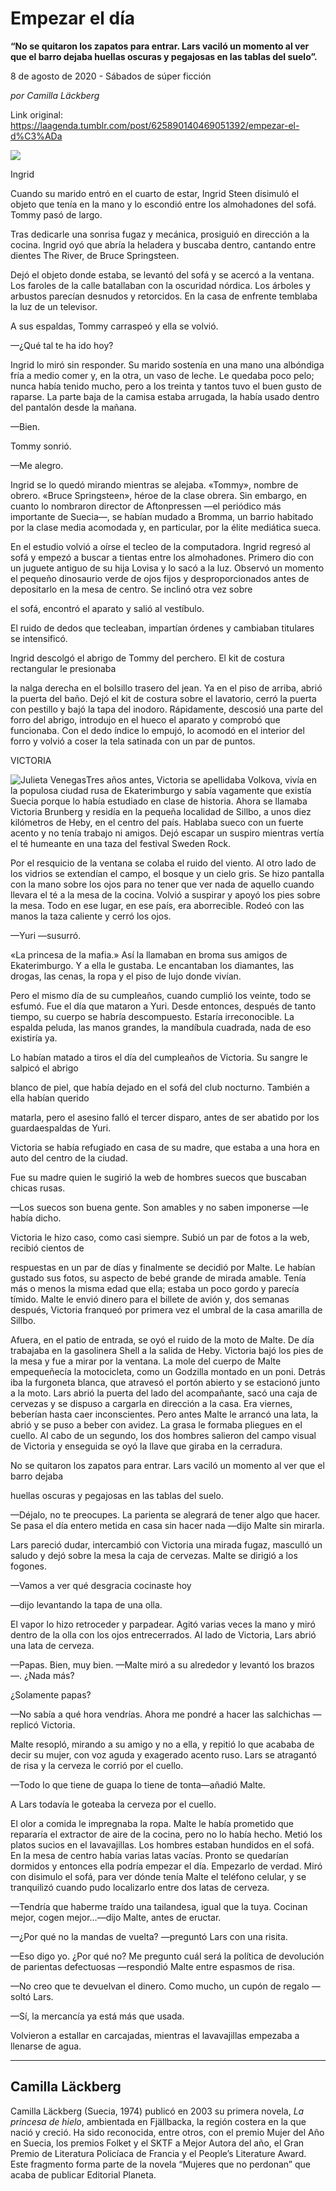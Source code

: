 # Empezar el día

**“No se quitaron los zapatos para entrar. Lars vaciló un momento al ver que el barro dejaba huellas oscuras y pegajosas en las tablas del suelo”.**

8 de agosto de 2020 - Sábados de súper ficción

_por Camilla Läckberg_

Link original: https://laagenda.tumblr.com/post/625890140469051392/empezar-el-d%C3%ADa

![](https://64.media.tumblr.com/a2c7267ee9dba5af472ba08cb1df56cf/c364147d066cd902-77/s500x750/0d5539e84638136799353fbcfd7316c54de18e18.jpg)



Ingrid

Cuando su marido entró en el cuarto de estar, Ingrid Steen disimuló el objeto que tenía en la mano y lo escondió entre los almohadones del sofá. Tommy pasó de largo.

Tras dedicarle una sonrisa fugaz y mecánica, prosiguió en dirección a la cocina. Ingrid oyó que abría la heladera y buscaba dentro, cantando entre dientes The River, de Bruce Springsteen.

Dejó el objeto donde estaba, se levantó del sofá y se acercó a la ventana. Los faroles de la calle batallaban con la oscuridad nórdica. Los árboles y arbustos parecían desnudos y retorcidos. En la casa de enfrente temblaba la luz de un televisor.

A sus espaldas, Tommy carraspeó y ella se volvió.

—¿Qué tal te ha ido hoy?

Ingrid lo miró sin responder. Su marido sostenía en una mano una albóndiga fría a medio comer y, en la otra, un vaso de leche. Le quedaba poco pelo; nunca había tenido mucho, pero a los treinta y tantos tuvo el buen gusto de raparse. La parte baja de la camisa estaba arrugada, la había usado dentro del pantalón desde la mañana.

—Bien.

Tommy sonrió.

—Me alegro.

Ingrid se lo quedó mirando mientras se alejaba. «Tommy», nombre de obrero. «Bruce Springsteen», héroe de la clase obrera. Sin embargo, en cuanto lo nombraron director de Aftonpressen —el periódico más importante de Suecia—, se habían mudado a Bromma, un barrio habitado por la clase media acomodada y, en particular, por la élite mediática sueca.

En el estudio volvió a oírse el tecleo de la computadora. Ingrid regresó al sofá y empezó a buscar a tientas entre los almohadones. Primero dio con un juguete antiguo de su hija Lovisa y lo sacó a la luz. Observó un momento el pequeño dinosaurio verde de ojos fijos y desproporcionados antes de depositarlo en la mesa de centro. Se inclinó otra vez sobre

el sofá, encontró el aparato y salió al vestíbulo. 

El ruido de dedos que tecleaban, impartían órdenes y cambiaban titulares se intensificó.

Ingrid descolgó el abrigo de Tommy del perchero. El kit de costura rectangular le presionaba

la nalga derecha en el bolsillo trasero del jean. Ya en el piso de arriba, abrió la puerta del baño. Dejó el kit de costura sobre el lavatorio, cerró la puerta con pestillo y bajó la tapa del inodoro. Rápidamente, descosió una parte del forro del abrigo, introdujo en el hueco el aparato y comprobó que funcionaba. Con el dedo índice lo empujó, lo acomodó en el interior del forro y volvió a coser la tela satinada con un par de puntos.

VICTORIA

![Julieta Venegas](https://64.media.tumblr.com/c795c0e26bb02b5f13c2ddb3c29c78ec/c364147d066cd902-27/s250x400/8e4fd0903e1c123440a2ec73eedabbb9f4fbf2bb.jpg)Tres años antes, Victoria se apellidaba Volkova, vivía en la populosa ciudad rusa de Ekaterimburgo y sabía vagamente que existía Suecia porque lo había estudiado en clase de historia. Ahora se llamaba Victoria Brunberg y residía en la pequeña localidad de Sillbo, a unos diez kilómetros de Heby, en el centro del país. Hablaba sueco con un fuerte acento y no tenía trabajo ni amigos. Dejó escapar un suspiro mientras vertía el té humeante en una taza del festival Sweden Rock.

Por el resquicio de la ventana se colaba el ruido del viento. Al otro lado de los vidrios se extendían el campo, el bosque y un cielo gris. Se hizo pantalla con la mano sobre los ojos para no tener que ver nada de aquello cuando llevara el té a la mesa de la cocina. Volvió a suspirar y apoyó los pies sobre la mesa. Todo en ese lugar, en ese país, era aborrecible. Rodeó con las manos la taza caliente y cerró los ojos. 

—Yuri —susurró.

«La princesa de la mafia.» Así la llamaban en broma sus amigos de Ekaterimburgo. Y a ella le gustaba. Le encantaban los diamantes, las drogas, las cenas, la ropa y el piso de lujo donde vivían.

Pero el mismo día de su cumpleaños, cuando cumplió los veinte, todo se esfumó. Fue el día que mataron a Yuri. Desde entonces, después de tanto tiempo, su cuerpo se habría descompuesto. Estaría irreconocible. La espalda peluda, las manos grandes, la mandíbula cuadrada, nada de eso existiría ya.

Lo habían matado a tiros el día del cumpleaños de Victoria. Su sangre le salpicó el abrigo

blanco de piel, que había dejado en el sofá del club nocturno. También a ella habían querido

matarla, pero el asesino falló el tercer disparo, antes de ser abatido por los guardaespaldas de Yuri.

Victoria se había refugiado en casa de su madre, que estaba a una hora en auto del centro de la ciudad.

Fue su madre quien le sugirió la web de hombres suecos que buscaban chicas rusas.

—Los suecos son buena gente. Son amables y no saben imponerse —le había dicho.

Victoria le hizo caso, como casi siempre. Subió un par de fotos a la web, recibió cientos de

respuestas en un par de días y finalmente se decidió por Malte. Le habían gustado sus fotos, su aspecto de bebé grande de mirada amable. Tenía más o menos la misma edad que ella; estaba un poco gordo y parecía tímido. Malte le envió dinero para el billete de avión y, dos semanas después, Victoria franqueó por primera vez el umbral de la casa amarilla de Sillbo. 

Afuera, en el patio de entrada, se oyó el ruido de la moto de Malte. De día trabajaba en la gasolinera Shell a la salida de Heby. Victoria bajó los pies de la mesa y fue a mirar por la ventana. La mole del cuerpo de Malte empequeñecía la motocicleta, como un Godzilla montado en un poni. Detrás iba la furgoneta blanca, que atravesó el portón abierto y se estacionó junto a la moto. Lars abrió la puerta del lado del acompañante, sacó una caja de cervezas y se dispuso a cargarla en dirección a la casa. Era viernes, beberían hasta caer inconscientes. Pero antes Malte le arrancó una lata, la abrió y se puso a beber con avidez. La grasa le formaba pliegues en el cuello. Al cabo de un segundo, los dos hombres salieron del campo visual de Victoria y enseguida se oyó la llave que giraba en la cerradura.

No se quitaron los zapatos para entrar. Lars vaciló un momento al ver que el barro dejaba

huellas oscuras y pegajosas en las tablas del suelo.

—Déjalo, no te preocupes. La parienta se alegrará de tener algo que hacer. Se pasa el día entero metida en casa sin hacer nada —dijo Malte sin mirarla.

Lars pareció dudar, intercambió con Victoria una mirada fugaz, masculló un saludo y dejó sobre la mesa la caja de cervezas. Malte se dirigió a los fogones.

—Vamos a ver qué desgracia cocinaste hoy

—dijo levantando la tapa de una olla.

El vapor lo hizo retroceder y parpadear. Agitó varias veces la mano y miró dentro de la olla con los ojos entrecerrados. Al lado de Victoria, Lars abrió una lata de cerveza.

—Papas. Bien, muy bien. —Malte miró a su alrededor y levantó los brazos—. ¿Nada más?

¿Solamente papas?

—No sabía a qué hora vendrías. Ahora me pondré a hacer las salchichas —replicó Victoria.

Malte resopló, mirando a su amigo y no a ella, y repitió lo que acababa de decir su mujer, con voz aguda y exagerado acento ruso. Lars se atragantó de risa y la cerveza le corrió por el cuello.

—Todo lo que tiene de guapa lo tiene de tonta—añadió Malte.

A Lars todavía le goteaba la cerveza por el cuello.

El olor a comida le impregnaba la ropa. Malte le había prometido que repararía el extractor de aire de la cocina, pero no lo había hecho. Metió los platos sucios en el lavavajillas. Los hombres estaban hundidos en el sofá. En la mesa de centro había varias latas vacías. Pronto se quedarían dormidos y entonces ella podría empezar el día. Empezarlo de verdad. Miró con disimulo el sofá, para ver dónde tenía Malte el teléfono celular, y se tranquilizó cuando pudo localizarlo entre dos latas de cerveza.

—Tendría que haberme traído una tailandesa, igual que la tuya. Cocinan mejor, cogen mejor…—dijo Malte, antes de eructar.

—¿Por qué no la mandas de vuelta? —preguntó Lars con una risita.

—Eso digo yo. ¿Por qué no? Me pregunto cuál será la política de devolución de parientas defectuosas —respondió Malte entre espasmos de risa.

—No creo que te devuelvan el dinero. Como mucho, un cupón de regalo —soltó Lars.

—Sí, la mercancía ya está más que usada.

Volvieron a estallar en carcajadas, mientras el lavavajillas empezaba a llenarse de agua.

  




---

 Camilla Läckberg
-----------------

 Camilla Läckberg (Suecia, 1974) publicó en 2003 su primera novela, *La princesa de hielo*, ambientada en Fjällbacka, la región costera en la que nació y creció. Ha sido reconocida, entre otros, con el premio Mujer del Año en Suecia, los premios Folket y el SKTF a Mejor Autora del año, el Gran Premio de Literatura Policíaca de Francia y el People’s Literature Award. Este fragmento forma parte de la novela “Mujeres que no perdonan” que acaba de publicar Editorial Planeta.

